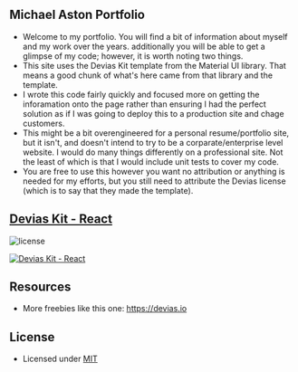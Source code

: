 ## Michael Aston Portfolio

- Welcome to my portfolio. You will find a bit of information about myself and my work over the years.
  additionally you will be able to get a glimpse of my code; however, it is worth noting two things.
- This site uses the Devias Kit template from the Material UI library. That means a good chunk of what's here
  came from that library and the template.
- I wrote this code fairly quickly and focused more on getting the inforamation onto the page
  rather than ensuring I had the perfect solution as if I was going to deploy this to a production site
  and chage customers.
- This might be a bit overengineered for a personal resume/portfolio site, but it
  isn't, and doesn't intend to try to be a corparate/enterprise level website. I would do
  many things differently on a professional site. Not the least of which is that I would
  include unit tests to cover my code.
- You are free to use this however you want no attribution or anything is needed
  for my efforts, but you still need to attribute the Devias license (which is
  to say that they made the template).

## [Devias Kit - React](https://material-kit-react.devias.io/)

![license](https://img.shields.io/badge/license-MIT-blue.svg)

[![Devias Kit - React](https://github.com/devias-io/material-kit-react/blob/main/public/assets/thumbnail.png)](https://material-kit-react.devias.io/)

## Resources

- More freebies like this one: https://devias.io

## License

- Licensed under [MIT](https://github.com/devias-io/material-kit-react/blob/main/LICENSE.md)
